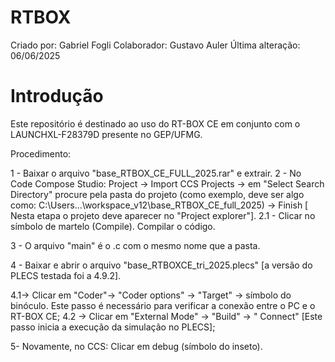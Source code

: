 # RTBOX
Criado por: Gabriel Fogli
Colaborador: Gustavo Auler
Última alteração: 06/06/2025

# Introdução
Este repositório é destinado ao uso do RT-BOX CE em conjunto com o LAUNCHXL-F28379D presente no GEP/UFMG.

Procedimento:

1 - Baixar o arquivo "base_RTBOX_CE_FULL_2025.rar" e extrair. 
2 - No Code Compose Studio: Project -> Import CCS Projects -> em "Select Search Directory" procure pela pasta do projeto (como exemplo, deve ser algo como: C:\Users\...\workspace_v12\base_RTBOX_CE_full_2025) -> Finish [ Nesta etapa o projeto deve aparecer no "Project explorer"].
  2.1 - Clicar no símbolo de martelo (Compile). Compilar o código. 

3 - O arquivo "main" é o .c com o mesmo nome que a pasta.

4 - Baixar e abrir o arquivo "base_RTBOXCE_tri_2025.plecs" [a versão do PLECS testada foi a 4.9.2]. 

  4.1-> Clicar em "Coder"-> "Coder options" -> "Target" -> símbolo do binóculo. Este passo é necessário para verificar a conexão entre o PC e o RT-BOX CE;
  4.2 -> Clicar em "External Mode" -> "Build" -> " Connect" [Este passo inicia a execução da simulação no PLECS];

5- Novamente, no CCS: Clicar em debug (símbolo do inseto).


